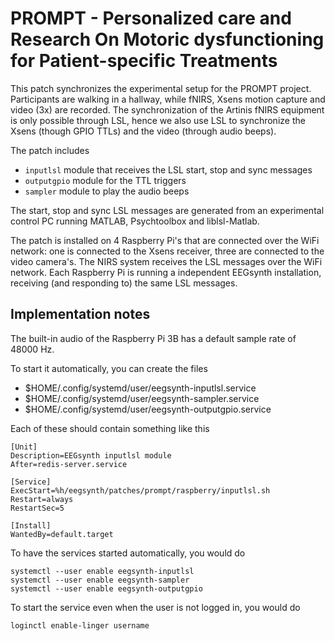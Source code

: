 # PROMPT - Personalized care and Research On Motoric dysfunctioning for Patient-specific Treatments

This patch synchronizes the experimental setup for the PROMPT project. Participants are walking in a hallway, while fNIRS, Xsens motion capture and video (3x) are recorded. The synchronization of the Artinis fNIRS equipment is only possible through LSL, hence we also use LSL to synchronize the Xsens (though GPIO TTLs) and the video (through audio beeps).

The patch includes
- `inputlsl` module that receives the LSL start, stop and sync messages
- `outputgpio` module for the TTL triggers
- `sampler` module to play the audio beeps

The start, stop and sync LSL messages are generated from an experimental control PC running MATLAB, Psychtoolbox and liblsl-Matlab.

The patch is installed on 4 Raspberry Pi's that are connected over the WiFi network: one is connected to the Xsens receiver, three are connected to the video camera's. The NIRS system receives the LSL messages over the WiFi network. Each Raspberry Pi is running a independent EEGsynth installation, receiving (and responding to) the same LSL messages.

## Implementation notes

The built-in audio of the Raspberry Pi 3B has a default sample rate of 48000 Hz.

To start it automatically, you can create the files

- $HOME/.config/systemd/user/eegsynth-inputlsl.service
- $HOME/.config/systemd/user/eegsynth-sampler.service
- $HOME/.config/systemd/user/eegsynth-outputgpio.service

Each of these should contain something like this 

```
[Unit]
Description=EEGsynth inputlsl module
After=redis-server.service

[Service]
ExecStart=%h/eegsynth/patches/prompt/raspberry/inputlsl.sh
Restart=always
RestartSec=5

[Install]
WantedBy=default.target
```

To have the services started automatically, you would do

    systemctl --user enable eegsynth-inputlsl
    systemctl --user enable eegsynth-sampler
    systemctl --user enable eegsynth-outputgpio

To start the service even when the user is not logged in, you would do

    loginctl enable-linger username

